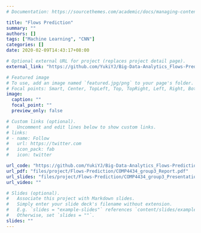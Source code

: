 ```yaml
---
# Documentation: https://sourcethemes.com/academic/docs/managing-content/

title: "Flows Prediction"
summary: ""
authors: []
tags: ["Machine Learning", "CNN"]
categories: []
date: 2020-02-09T14:43:17+08:00

# Optional external URL for project (replaces project detail page).
external_link: "https://github.com/YukiYJ/Big-Data-Analytics_Flows-Prediction"

# Featured image
# To use, add an image named `featured.jpg/png` to your page's folder.
# Focal points: Smart, Center, TopLeft, Top, TopRight, Left, Right, BottomLeft, Bottom, BottomRight.
image:
  caption: ""
  focal_point: ""
  preview_only: false

# Custom links (optional).
#   Uncomment and edit lines below to show custom links.
# links:
# - name: Follow
#   url: https://twitter.com
#   icon_pack: fab
#   icon: twitter

url_code: "https://github.com/YukiYJ/Big-Data-Analytics_Flows-Prediction"
url_pdf: "files/project/Flows-Prediction/COMP4434_group3_Report.pdf"
url_slides: "files/project/Flows-Prediction/COMP4434_group3_PresentationPPT.pdf"
url_video: ""

# Slides (optional).
#   Associate this project with Markdown slides.
#   Simply enter your slide deck's filename without extension.
#   E.g. `slides = "example-slides"` references `content/slides/example-slides.md`.
#   Otherwise, set `slides = ""`.
slides: ""
---
```

